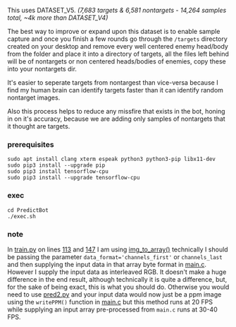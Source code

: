 This uses DATASET_V5. _(7,683 targets & 6,581 nontargets - 14,264 samples total, ~4k more than DATASET_V4)_

The best way to improve or expand upon this dataset is to enable sample capture and once you finish a few rounds go through the `/targets` directory created on your desktop and remove every well centered enemy head/body from the folder and place it into a directory of targets, all the files left behind will be of nontargets or non centered heads/bodies of enemies, copy these into your nontargets dir.

It's easier to seperate targets from nontargest than vice-versa because I find my human brain can identify targets faster than it can identify random nontarget images.

Also this process helps to reduce any missfire that exists in the bot, honing in on it's accuracy, because we are adding only samples of nontargets that it thought are targets.

### prerequisites 
```
sudo apt install clang xterm espeak python3 python3-pip libx11-dev
sudo pip3 install --upgrade pip
sudo pip3 install tensorflow-cpu
sudo pip3 install --upgrade tensorflow-cpu
```

### exec
```
cd PredictBot
./exec.sh
```

### note
In [train.py](Trainer/train.py) on lines [113](Trainer/train.py#L113) and [147](Trainer/train.py#L147) I am using [img_to_array()](https://www.tensorflow.org/api_docs/python/tf/keras/utils/img_to_array) technically I should be passing the parameter `data_format='channels_first'` or `channels_last` and then supplying the input data in that array byte format in [main.c](main.c). However I supply the input data as interleaved RGB. It doesn't make a huge difference in the end result, although technically it is quite a difference, but, for the sake of being exact, this is what you should do. Otherwise you would need to use [pred2.py](PredictBot/pred2.py) and your input data would now just be a ppm image using the `writePPM()` function in [main.c](main.c) but this method runs at 20 FPS while supplying an input array pre-processed from `main.c` runs at 30-40 FPS.
